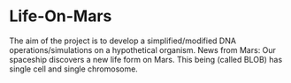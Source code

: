 # Life-On-Mars
The aim of the project is to develop a simplified/modified  DNA operations/simulations on a hypothetical organism.   News from Mars: Our spaceship discovers a new life form on Mars. This being (called BLOB) has single cell and single chromosome.
